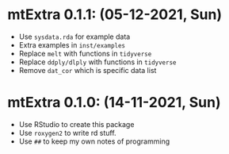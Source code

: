 
# mtExtra 0.1.1: (05-12-2021, Sun)

- Use `sysdata.rda` for example data
- Extra examples in `inst/examples`
- Replace `melt` with functions in `tidyverse`
- Replace `ddply/dlply` with functions in `tidyverse`
- Remove `dat_cor` which is specific data list

# mtExtra 0.1.0: (14-11-2021, Sun)

- Use RStudio to create this package
- Use `roxygen2` to write rd stuff.
- Use `##` to keep my own notes of programming


